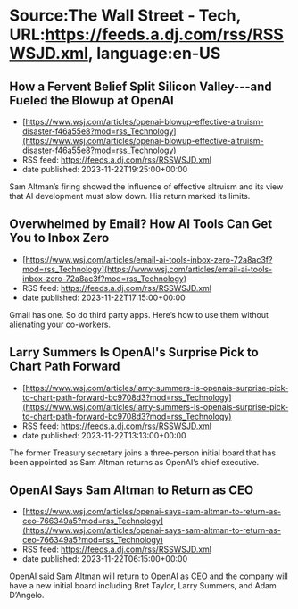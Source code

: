 # Source:The Wall Street - Tech, URL:https://feeds.a.dj.com/rss/RSSWSJD.xml, language:en-US

## How a Fervent Belief Split Silicon Valley---and Fueled the Blowup at OpenAI
 - [https://www.wsj.com/articles/openai-blowup-effective-altruism-disaster-f46a55e8?mod=rss_Technology](https://www.wsj.com/articles/openai-blowup-effective-altruism-disaster-f46a55e8?mod=rss_Technology)
 - RSS feed: https://feeds.a.dj.com/rss/RSSWSJD.xml
 - date published: 2023-11-22T19:25:00+00:00

Sam Altman’s firing showed the influence of effective altruism and its view that AI development must slow down. His return marked its limits.

## Overwhelmed by Email? How AI Tools Can Get You to Inbox Zero
 - [https://www.wsj.com/articles/email-ai-tools-inbox-zero-72a8ac3f?mod=rss_Technology](https://www.wsj.com/articles/email-ai-tools-inbox-zero-72a8ac3f?mod=rss_Technology)
 - RSS feed: https://feeds.a.dj.com/rss/RSSWSJD.xml
 - date published: 2023-11-22T17:15:00+00:00

Gmail has one. So do third party apps. Here’s how to use them without alienating your co-workers.

## Larry Summers Is OpenAI's Surprise Pick to Chart Path Forward
 - [https://www.wsj.com/articles/larry-summers-is-openais-surprise-pick-to-chart-path-forward-bc9708d3?mod=rss_Technology](https://www.wsj.com/articles/larry-summers-is-openais-surprise-pick-to-chart-path-forward-bc9708d3?mod=rss_Technology)
 - RSS feed: https://feeds.a.dj.com/rss/RSSWSJD.xml
 - date published: 2023-11-22T13:13:00+00:00

The former Treasury secretary joins a three-person initial board that has been appointed as Sam Altman returns as OpenAI’s chief executive.

## OpenAI Says Sam Altman to Return as CEO
 - [https://www.wsj.com/articles/openai-says-sam-altman-to-return-as-ceo-766349a5?mod=rss_Technology](https://www.wsj.com/articles/openai-says-sam-altman-to-return-as-ceo-766349a5?mod=rss_Technology)
 - RSS feed: https://feeds.a.dj.com/rss/RSSWSJD.xml
 - date published: 2023-11-22T06:15:00+00:00

OpenAI said Sam Altman will return to OpenAI as CEO and the company will have a new initial board including Bret Taylor, Larry Summers, and Adam D’Angelo.


